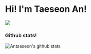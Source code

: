 # Hi! I'm Taeseon An!
<img src="https://capsule-render.vercel.app/api?type=waving&color=gradient&height=300&section=header&text=Taeseon's Github&fontSize=90" />


### Github stats!
![Antaeseon's github stats](https://github-readme-stats.vercel.app/api?username=Antaeseon&show_icons=true&theme=tokyonight)




<!--
**Antaeseon/Antaeseon** is a ✨ _special_ ✨ repository because its `README.md` (this file) appears on your GitHub profile.

Here are some ideas to get you started:

- 🔭 I’m currently working on ...
- 🌱 I’m currently learning ...
- 👯 I’m looking to collaborate on ...
- 🤔 I’m looking for help with ...
- 💬 Ask me about ...
- 📫 How to reach me: ...
- 😄 Pronouns: ...
- ⚡ Fun fact: ...
-->
